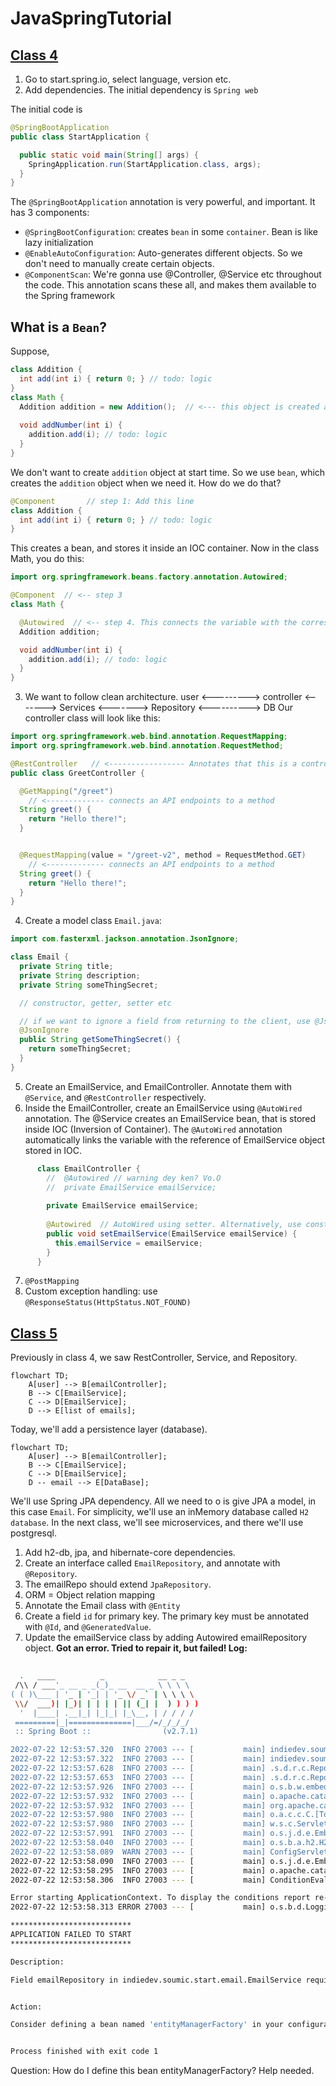 # JavaSpringTutorial

## [Class 4](https://github.com/fahimfarhan/JavaSpringTutorial/tree/class-4)
1. Go to start.spring.io, select language, version etc.
2. Add dependencies. The initial dependency is `Spring web`

The initial code is
```java
@SpringBootApplication
public class StartApplication {

  public static void main(String[] args) {
    SpringApplication.run(StartApplication.class, args);
  }
}
```

The `@SpringBootApplication` annotation is very powerful, and important. It 
has 3 components:
* `@SpringBootConfiguration`:  creates `bean` in some `container`. Bean is like lazy initialization
* `@EnableAutoConfiguration`: Auto-generates different objects. So we don't need to manually create certain objects.
* `@ComponentScan`: We're gonna use @Controller, @Service etc throughout the code. This annotation scans these all, and makes them available to the Spring framework 


## What is a `Bean`?
Suppose, 
```java
class Addition {
  int add(int i) { return 0; } // todo: logic
}
class Math {
  Addition addition = new Addition();  // <--- this object is created at the very beginning!
  
  void addNumber(int i) {
    addition.add(i); // todo: logic
  }
}
```

We don't want to create `addition` object at start time. So we use `bean`, which creates the `addition` object when we need it. 
How do we do that?

```java
@Component       // step 1: Add this line
class Addition {
  int add(int i) { return 0; } // todo: logic
}

```
This creates a bean, and stores it inside an IOC container.  Now in the class Math, you do this:

```java
import org.springframework.beans.factory.annotation.Autowired;

@Component  // <-- step 3
class Math {

  @Autowired  // <-- step 4. This connects the variable with the corresponding bean
  Addition addition;

  void addNumber(int i) {
    addition.add(i); // todo: logic
  }
}
```

3. We want to follow clean architecture. 
    user <---------> controller <-------> Services <-------> Repository <----------> DB
    Our controller class will look like this:

```java
import org.springframework.web.bind.annotation.RequestMapping;
import org.springframework.web.bind.annotation.RequestMethod;

@RestController   // <----------------- Annotates that this is a controller class. The user will first time reach here!
public class GreetController {

  @GetMapping("/greet")
    // <------------- connects an API endpoints to a method
  String greet() {
    return "Hello there!";
  }


  @RequestMapping(value = "/greet-v2", method = RequestMethod.GET)
    // <------------- connects an API endpoints to a method
  String greet() {
    return "Hello there!";
  }
}
```

4. Create a model class `Email.java`:

```java
import com.fasterxml.jackson.annotation.JsonIgnore;

class Email {
  private String title;
  private String description;
  private String someThingSecret;

  // constructor, getter, setter etc

  // if we want to ignore a field from returning to the client, use @JsonIgnore on the getter
  @JsonIgnore
  public String getSomeThingSecret() {
    return someThingSecret;
  }
}
```
5. Create an EmailService, and EmailController. Annotate them with `@Service`, and `@RestController` respectively.
6. Inside the EmailController, create an EmailService using `@AutoWired` annotation. The @Service creates an EmailService bean, that is 
   stored inside IOC (Inversion of Container). The `@AutoWired` annotation automatically links the variable with the reference of EmailService object stored in IOC.
```java
      class EmailController {
        //  @Autowired // warning dey ken? Vo.O
        //  private EmailService emailService;
      
        private EmailService emailService;
    
        @Autowired  // AutoWired using setter. Alternatively, use constructor as autocorrected by intellijIdea.
        public void setEmailService(EmailService emailService) {
          this.emailService = emailService;
        }
      }
```
7. `@PostMapping`
8. Custom exception handling: use `@ResponseStatus(HttpStatus.NOT_FOUND)`

## [Class 5](https://github.com/fahimfarhan/JavaSpringTutorial/tree/class-5)
Previously in class 4, we saw RestController, Service, and Repository.
```mermaid
flowchart TD;
    A[user] --> B[emailController];
    B --> C[EmailService];
    C --> D[EmailService];
    D --> E[list of emails];
```

Today, we'll add a persistence layer (database).


```mermaid
flowchart TD;
    A[user] --> B[emailController];
    B --> C[EmailService];
    C --> D[EmailService];
    D -- email --> E[DataBase];
```
We'll use Spring JPA dependency. All we need to o is give JPA a model, in this case `Email`.
For simplicity, we'll use an inMemory database called `H2 database`. In the next class,
we'll see microservices, and there we'll use postgresql.

1. Add h2-db, jpa, and hibernate-core dependencies.
2. Create an interface called `EmailRepository`, and annotate with `@Repository`.
3. The emailRepo should extend `JpaRepository`.
4. ORM = Object relation mapping
5. Annotate the Email class with `@Entity`
6. Create a field `id` for primary key. The primary key must be annotated with `@Id`, and `@GeneratedValue`.
7. Update the emailService class by adding Autowired emailRepository object.
**Got an error. Tried to repair it, but failed! Log:**
```bash
 
  .   ____          _            __ _ _
 /\\ / ___'_ __ _ _(_)_ __  __ _ \ \ \ \
( ( )\___ | '_ | '_| | '_ \/ _` | \ \ \ \
 \\/  ___)| |_)| | | | | || (_| |  ) ) ) )
  '  |____| .__|_| |_|_| |_\__, | / / / /
 =========|_|==============|___/=/_/_/_/
 :: Spring Boot ::                (v2.7.1)

2022-07-22 12:53:57.320  INFO 27003 --- [           main] indiedev.soumic.start.StartApplication   : Starting StartApplication using Java 18.0.2 on Zephyrus-G14 with PID 27003 (/home/soumic/Codes/JavaSpringTutorial/start/build/classes/java/main started by soumic in /home/soumic/Codes/JavaSpringTutorial/start)
2022-07-22 12:53:57.322  INFO 27003 --- [           main] indiedev.soumic.start.StartApplication   : No active profile set, falling back to 1 default profile: "default"
2022-07-22 12:53:57.628  INFO 27003 --- [           main] .s.d.r.c.RepositoryConfigurationDelegate : Bootstrapping Spring Data JPA repositories in DEFAULT mode.
2022-07-22 12:53:57.653  INFO 27003 --- [           main] .s.d.r.c.RepositoryConfigurationDelegate : Finished Spring Data repository scanning in 21 ms. Found 1 JPA repository interfaces.
2022-07-22 12:53:57.926  INFO 27003 --- [           main] o.s.b.w.embedded.tomcat.TomcatWebServer  : Tomcat initialized with port(s): 8080 (http)
2022-07-22 12:53:57.932  INFO 27003 --- [           main] o.apache.catalina.core.StandardService   : Starting service [Tomcat]
2022-07-22 12:53:57.932  INFO 27003 --- [           main] org.apache.catalina.core.StandardEngine  : Starting Servlet engine: [Apache Tomcat/9.0.64]
2022-07-22 12:53:57.980  INFO 27003 --- [           main] o.a.c.c.C.[Tomcat].[localhost].[/]       : Initializing Spring embedded WebApplicationContext
2022-07-22 12:53:57.980  INFO 27003 --- [           main] w.s.c.ServletWebServerApplicationContext : Root WebApplicationContext: initialization completed in 626 ms
2022-07-22 12:53:57.991  INFO 27003 --- [           main] o.s.j.d.e.EmbeddedDatabaseFactory        : Starting embedded database: url='jdbc:h2:mem:f00b51fa-7fbf-41fa-828a-a55894cfbfd4;DB_CLOSE_DELAY=-1;DB_CLOSE_ON_EXIT=false', username='sa'
2022-07-22 12:53:58.040  INFO 27003 --- [           main] o.s.b.a.h2.H2ConsoleAutoConfiguration    : H2 console available at '/h2-console'. Database available at 'jdbc:h2:mem:f00b51fa-7fbf-41fa-828a-a55894cfbfd4'
2022-07-22 12:53:58.089  WARN 27003 --- [           main] ConfigServletWebServerApplicationContext : Exception encountered during context initialization - cancelling refresh attempt: org.springframework.beans.factory.UnsatisfiedDependencyException: Error creating bean with name 'emailController': Unsatisfied dependency expressed through method 'setEmailService' parameter 0; nested exception is org.springframework.beans.factory.UnsatisfiedDependencyException: Error creating bean with name 'emailService': Unsatisfied dependency expressed through field 'emailRepository'; nested exception is org.springframework.beans.factory.BeanCreationException: Error creating bean with name 'emailRepository' defined in indiedev.soumic.start.email.EmailRepository defined in @EnableJpaRepositories declared on JpaRepositoriesRegistrar.EnableJpaRepositoriesConfiguration: Cannot create inner bean '(inner bean)#427ae189' of type [org.springframework.orm.jpa.SharedEntityManagerCreator] while setting bean property 'entityManager'; nested exception is org.springframework.beans.factory.BeanCreationException: Error creating bean with name '(inner bean)#427ae189': Cannot resolve reference to bean 'entityManagerFactory' while setting constructor argument; nested exception is org.springframework.beans.factory.NoSuchBeanDefinitionException: No bean named 'entityManagerFactory' available
2022-07-22 12:53:58.090  INFO 27003 --- [           main] o.s.j.d.e.EmbeddedDatabaseFactory        : Shutting down embedded database: url='jdbc:h2:mem:f00b51fa-7fbf-41fa-828a-a55894cfbfd4;DB_CLOSE_DELAY=-1;DB_CLOSE_ON_EXIT=false'
2022-07-22 12:53:58.295  INFO 27003 --- [           main] o.apache.catalina.core.StandardService   : Stopping service [Tomcat]
2022-07-22 12:53:58.306  INFO 27003 --- [           main] ConditionEvaluationReportLoggingListener : 

Error starting ApplicationContext. To display the conditions report re-run your application with 'debug' enabled.
2022-07-22 12:53:58.313 ERROR 27003 --- [           main] o.s.b.d.LoggingFailureAnalysisReporter   : 

***************************
APPLICATION FAILED TO START
***************************

Description:

Field emailRepository in indiedev.soumic.start.email.EmailService required a bean named 'entityManagerFactory' that could not be found.


Action:

Consider defining a bean named 'entityManagerFactory' in your configuration.


Process finished with exit code 1
```
Question: How do I define this bean entityManagerFactory? Help needed.